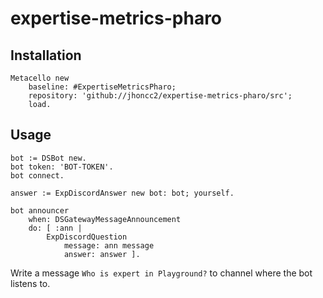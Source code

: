 # expertise-metrics-pharo

## Installation

```Smalltalk
Metacello new
    baseline: #ExpertiseMetricsPharo;
    repository: 'github://jhoncc2/expertise-metrics-pharo/src';
    load.
```

## Usage

```Smalltalk
bot := DSBot new.
bot token: 'BOT-TOKEN'.
bot connect.

answer := ExpDiscordAnswer new bot: bot; yourself.

bot announcer 
    when: DSGatewayMessageAnnouncement 
    do: [ :ann | 
        ExpDiscordQuestion 
            message: ann message
            answer: answer ].
```

Write a message `Who is expert in Playground?` to channel where the bot listens to.
